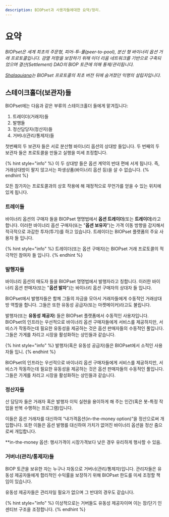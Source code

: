 ```yaml
---
description: BIOPset과 사용자들에대한 요약/정리.
---
```


# 요약

_BIOPset은 세계 최초의 주문형, 피어-투-풀\(peer-to-pool\), 분산 형 바이너리 옵션 거래 프로토콜입니다. 검열 저항을 보장하기 위해 이더 리움 네트워크를 기반으로 구축되었으며 결산\(Settlement\) DAO의 BIOP 토큰에 의해 통제/관리됩니다._

[_Shalaquiana_](https://twitter.com/shalaquiana)_는 BIOPset 프로토콜의 최초 버전 뒤에 숨겨졌던 익명의 설립자입니다._

## 스테이크홀더\(보관자\)들

BIOPset에는 다음과 같은 부류의 스테이크홀더 들에게 맡겨집니다: 

1. 트레이더\(거래자\)들 
2.  발행들 
3. 정산담당자\(정산자\)들 
4. 거버너\(관리/통제자\)들

첫번째의 두 보관자 들은 서로 분산형 바이너리 옵션의 상대방 들입니다. 두 번째의 두 보관자 들은 프로토콜을 만들고 실행을 미세 조정합니다.

{% hint style="info" %}
이 두 상대방 들은 옵션 계약의 반대 편에 서게 됩니다. 즉, 거래상대방이 팔지 않고서는 파생상품\(바이너리 옵션 등\)을 살 수 없습니다.
{% endhint %}

모든 참가자는 프로토콜과의 상호 작용에 해 재정적으로 무언가를 얻을 수 있는 위치에 있게 됩니다.

### **트레이들**

바이너리 옵션의 구매자 들을 BIOPset 명명법에서 **옵션 트레이더**\(또는 **트레이더**\)라고 합니다. 이러한 바이너리 옵션 구매자\(또는 "**옵션 보유자**"\)는 가격 이동 방향을 감지해서 적극적으로 과감한 투자\(투기\)를 하고 있습니다. 트레이더는 BIOPset 플랫폼의 주요 사용자 들 입니다.

{% hint style="info" %}
트레이더\(또는 옵션 구매자\)는 BIOPset 거래 프로토콜의 적극적인 참여자 들 입니다.
{% endhint %}

### 발행자들

바이너리 옵션의 매도자 들을 BIOPset 명명법에서 발행자라고 칭합니다. 이러한 바이너리 옵션 판매자\(또는 "**옵션 발자**"\)는 바이너리 옵션 구매자의 상대자 들 입니다.  

 BIOPset에서 발행자들은 함께  그들의 자금을 모아서 거래자들에게 수동적인 거래상대방 역할을 합니다. 그들은 또한 유동성 공급자\(또는 마켓메이커\)라고도 불립니다.

발행자\(또는 **유동성 제공자**\) 들은 BIOPset 플랫폼에서 수동적인 사용자입니다. BIOPset의 인프라는 우선적으로 바이너리 옵션 구매자들에게 서비스를 제공하지만, 서비스가 작동하는데 필요한 유동성을 제공하는 것은 옵션 판매자들의 수동적인 풀입니다. 그들은 가게를 차리고 시장을 활성화하는 상인들과 같습니다.

{% hint style="info" %}
발행자\(혹은 유동성 공급자\)들은 BIOPset에서 소적인 사용자들 입니.
{% endhint %}

BIOPset의 인프라는 우선적으로 바이너리 옵션 구매자들에게 서비스를 제공하지만, 서비스가 작동하는데 필요한 유동성을 제공하는 것은 옵션 판매자들의 수동적인 풀입니다. 그들은 가게를 차리고 시장을 활성화하는 상인들과 같습니다.

### 정산자들

산 담당자 들은 거래자 혹은 발행자 이익 실현을 용이하게 해 주는 인간\(혹은 봇-특정 작업을 반복 수행하는 프로그램\)입니다. 

이들은 옵션 거래자를 대신하여 “내가격옵션\(in-the-money option\)”을 정산으로써 개입합니다. 또한 이들은 옵션 발행를 대신하여 가치가 없어진 바이너리 옵션을 정산 줌으로써 개입합니다. 

\*\*in-the-money 옵션: 행사가격이 시장가격보다 낮은 경우 유리하게 행사할 수 있음.

### 거버너\(관리/통제자\)들

BIOP 토큰을 보유한 자는 누구나 자동으로 거버너\(관리/통제자\)입니다. 관리자들은 유동성 제공자들에게 합리적인 수익률을 보장하기 위해 BIOPset 한도를 미세 조정할 책임이 있습니다. 

유동성 제공자들은 관리자일 필요가 없으며 그 반대의 경우도 같습니다. 

{% hint style="info" %}
이상적으로는 거버들도 유동성 제공자이며 이는 장/단기 인센티브 구조을 조정합니다.
{% endhint %}



